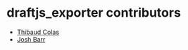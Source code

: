 draftjs_exporter contributors
=============================

* [Thibaud Colas](https://github.com/thibweb)
* [Josh Barr](https://github.com/joshbarr)